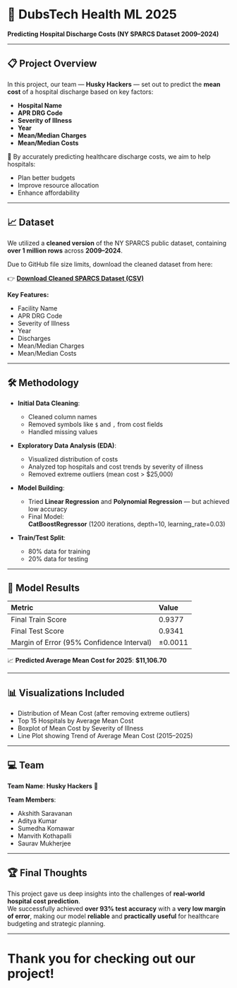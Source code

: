 # 🏥 DubsTech Health ML 2025  
**Predicting Hospital Discharge Costs (NY SPARCS Dataset 2009–2024)**

---

## 📋 Project Overview

In this project, our team — **Husky Hackers** — set out to predict the **mean cost** of a hospital discharge based on key factors:

- **Hospital Name**
- **APR DRG Code**
- **Severity of Illness**
- **Year**
- **Mean/Median Charges**
- **Mean/Median Costs**

🎯 By accurately predicting healthcare discharge costs, we aim to help hospitals:
- Plan better budgets
- Improve resource allocation
- Enhance affordability

---

## 📈 Dataset

We utilized a **cleaned version** of the NY SPARCS public dataset, containing **over 1 million rows** across **2009–2024**.

Due to GitHub file size limits, download the cleaned dataset from here:

👉 [**Download Cleaned SPARCS Dataset (CSV)**](https://drive.google.com/file/d/1cdyYMSqdEzTD2ZLJZqAXwYsws1DDFN4g/view?usp=sharing)

**Key Features:**
- Facility Name
- APR DRG Code
- Severity of Illness
- Year
- Discharges
- Mean/Median Charges
- Mean/Median Costs

---

## 🛠️ Methodology

- **Initial Data Cleaning**:
  - Cleaned column names
  - Removed symbols like `$` and `,` from cost fields
  - Handled missing values

- **Exploratory Data Analysis (EDA)**:
  - Visualized distribution of costs
  - Analyzed top hospitals and cost trends by severity of illness
  - Removed extreme outliers (mean cost > $25,000)

- **Model Building**:
  - Tried **Linear Regression** and **Polynomial Regression** — but achieved low accuracy
  - Final Model:  
    **CatBoostRegressor** (1200 iterations, depth=10, learning_rate=0.03)

- **Train/Test Split**:
  - 80% data for training
  - 20% data for testing

---

## 🎯 Model Results

| Metric                         | Value    |
|:------------------------------- |:---------|
| Final Train Score               | 0.9377   |
| Final Test Score                | 0.9341   |
| Margin of Error (95% Confidence Interval) | ±0.0011 |

📈 **Predicted Average Mean Cost for 2025**: **$11,106.70**

---

## 📊 Visualizations Included

- Distribution of Mean Cost (after removing extreme outliers)
- Top 15 Hospitals by Average Mean Cost
- Boxplot of Mean Cost by Severity of Illness
- Line Plot showing Trend of Average Mean Cost (2015–2025)

---

## 💻 Team

**Team Name**: **Husky Hackers** 🚀

**Team Members**:
- Akshith Saravanan
- Aditya Kumar
- Sumedha Komawar
- Manvith Kothapalli 
- Saurav Mukherjee 

---

## 🏆 Final Thoughts

This project gave us deep insights into the challenges of **real-world hospital cost prediction**.  
We successfully achieved **over 93% test accuracy** with a **very low margin of error**, making our model **reliable** and **practically useful** for healthcare budgeting and strategic planning.

---

# Thank you for checking out our project!

